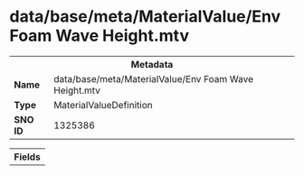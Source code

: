 <h1>data/base/meta/MaterialValue/Env Foam Wave Height.mtv</h1><table><tr><th colspan="100%">Metadata</th></tr><tr><td><b>Name</b></td><td>data/base/meta/MaterialValue/Env Foam Wave Height.mtv</td></tr><tr><td><b>Type</b></td><td>MaterialValueDefinition</td></tr><tr><td><b>SNO ID</b></td><td>1325386</td></tr></table>

<table><tr><th colspan="100%">Fields</th></tr></table>

